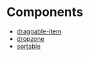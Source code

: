 # Components

- [draggable-item](draggable-item.md)
- [dropzone](dropzone.md)
- [sortable](sortable.md)
